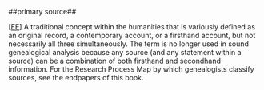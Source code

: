 ##primary source##

\[[EE](SOURCES.md#EE)\]  A traditional concept within the humanities that is variously defined as an original record, a contemporary account, or a firsthand account, but not necessarily all three simultaneously. The term is no longer used in sound genealogical analysis because any source (and any statement within a source) can be a combination of both firsthand and secondhand information. For the Research Process Map by which genealogists classify sources, see the endpapers of this book.
